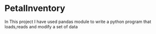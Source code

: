 # PetalInventory
In This project I have used pandas module to write a python program that loads,reads and modify a set of data
